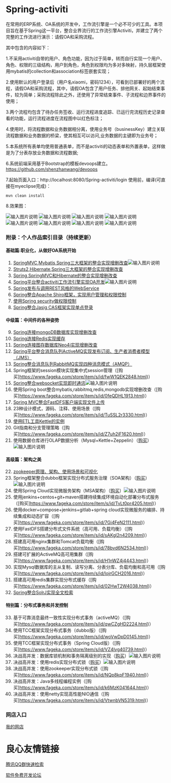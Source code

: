 # Spring-activiti
  在常用的ERP系统、OA系统的开发中，工作流引擎是一个必不可少的工具。本项目旨在基于Spring这一平台，整合业界流行的工作流引擎Activiti，并建立了两个完整的工作流进行演示：请假OA和采购流程。

其中包含的内容如下：

1.不采用activiti自带的用户、角色功能，因为过于简单，转而自行实现一个用户、角色、权限的三级结构，用户到角色，角色到权限均为多对多映射，持久层框架使用mybatis的collection和association标签嵌套实现；

2.使用默认的用户登录后（用户名xiaomi，密码1234），可看到已部署好的两个流程，请假OA和采购流程，其中，请假OA包含了用户任务、排他网关、起始结束事件，较为简单；采购流程除此之外，还使用了异常结束事件、子流程和边界事件的使用；

3.两个流程均包含了待办任务签收、运行流程进度追踪、已运行完流程历史记录查看的功能，运行流程进度在流程图中以红色标注；

4.使用时，将流程数据和业务数据相分离，使用业务号（businessKey）建立关联流程数据和业务数据的桥梁，使其相互可以访问,业务数据的主键即为业务号；

5.本系统所有表单均使用普通表单，而不是activiti的动态表单和外置表单，这样做是为了分表存放业务数据和流程数据;

6.系统前端采用基于Bootstrap的模板devoops建立。https://github.com/shenzhanwang/devoops

7.起始页面入口：http://localhost:8080/Spring-activiti/login
使用前，编译(可直接在myeclipse完成)：
```
mvn clean install
```
8.效果图：

![输入图片说明](https://images.gitee.com/uploads/images/2018/1211/082825_ac69fdda_1110335.gif "SSM.gif")
![输入图片说明](https://images.gitee.com/uploads/images/2018/1211/091443_9ebd78b8_1110335.gif "user.gif")
![输入图片说明](http://git.oschina.net/uploads/images/2016/1116/081734_f50ccb20_1110335.jpeg "在这里输入图片标题")
![输入图片说明](http://git.oschina.net/uploads/images/2016/1116/081747_e412ab52_1110335.jpeg "在这里输入图片标题")
![输入图片说明](http://git.oschina.net/uploads/images/2016/1116/081802_2f2bf64c_1110335.jpeg "在这里输入图片标题")
![输入图片说明](http://git.oschina.net/uploads/images/2016/1116/081810_cbd63187_1110335.jpeg "在这里输入图片标题")
![输入图片说明](http://git.oschina.net/uploads/images/2016/1116/081820_97a18226_1110335.jpeg "在这里输入图片标题")
![输入图片说明](http://git.oschina.net/uploads/images/2016/1116/081830_8767776b_1110335.jpeg "在这里输入图片标题")

### 附录：个人作品索引目录（持续更新）

#### 基础篇:职业化，从做好OA系统开始
1. [SpringMVC,Mybatis,Spring三大框架的整合实现增删改查](https://gitee.com/shenzhanwang/SSM)![输入图片说明](https://img.shields.io/badge/-%E7%B2%BE%E5%93%81-orange.svg "在这里输入图片标题")
2. [Struts2,Hibernate,Spring三大框架的整合实现增删改查](http://u.720life.cn/g/2e71d0f0a5c601172267ba20d3a43c6ee47c28d44de0f80ef0769f7ca5357256f41b457f53f752eee8a79c949e3bccb5) 
3. [Spring,SpringMVC和Hibernate的整合实现增删改查](http://u.720life.cn/g/2e71d0f0a5c601172267ba20d3a43c6ee47c28d44de0f80ef0769f7ca5357256673d1cf49d64c37bed5a9badf9e06386) 
4. [Spring平台整合activiti工作流引擎实现OA开发](https://gitee.com/shenzhanwang/Spring-activiti)![输入图片说明](https://img.shields.io/badge/-%E7%B2%BE%E5%93%81-orange.svg "在这里输入图片标题")
5. [Spring发布与调用REST风格的WebService](http://u.720life.cn/g/2e71d0f0a5c601172267ba20d3a43c6ee47c28d44de0f80ef0769f7ca5357256a15ad2f399b2629aad6bd6890be26509) 
6. [Spring整合Apache Shiro框架，实现用户管理和权限控制](http://u.720life.cn/g/2e71d0f0a5c601172267ba20d3a43c6ee47c28d44de0f80ef0769f7ca53572560e15a6a603e2a6aad04c1225dba3a82a) 
7. [使用Spring security做权限控制](http://u.720life.cn/g/2e71d0f0a5c601172267ba20d3a43c6ea1b55249ff5e0aa1098a1b8735fdf79a44e80cff8a13092f3253f494058601e4f800132011545e84b233147817883946) 
8. [Spring整合Jasig CAS框架实现单点登录](http://u.720life.cn/g/2e71d0f0a5c601172267ba20d3a43c6ee47c28d44de0f80ef0769f7ca53572565fcc6178502fb6bef5570b08591a4518) 
#### 中级篇：中间件的各种姿势
9. [Spring连接mongoDB数据库实现增删改查](http://u.720life.cn/g/2e71d0f0a5c601172267ba20d3a43c6ee47c28d44de0f80ef0769f7ca5357256b40ef1016535817ae51e05c5bf9677d0) 
10. [Spring连接Redis实现缓存](http://u.720life.cn/g/2e71d0f0a5c601172267ba20d3a43c6ee47c28d44de0f80ef0769f7ca5357256ef89d0f29a359796b0213b03dcb76ea7) 
11. [Spring连接图存数据库Neo4j实现增删改查](http://u.720life.cn/g/2e71d0f0a5c601172267ba20d3a43c6ee47c28d44de0f80ef0769f7ca53572563c588a99507acc91e1539a6116854402) 
12. [Spring平台整合消息队列ActiveMQ实现发布订阅、生产者消费者模型（JMS）](http://u.720life.cn/g/2e71d0f0a5c601172267ba20d3a43c6ee47c28d44de0f80ef0769f7ca53572561151494a8000934f90156dbe02965f42) 
13. [Spring整合消息队列RabbitMQ实现四种消息模式（AMQP）](http://u.720life.cn/g/2e71d0f0a5c601172267ba20d3a43c6ee47c28d44de0f80ef0769f7ca53572566af86eaf061f2c7c1a888d6b29fa38c2) 
14. Spring框架的session模块实现集中式session管理（[购买]https://www.fageka.com/store/item/s/id/fwW1QEK2848.html)）
15. [Spring整合websocket实现即时通讯](https://gitee.com/shenzhanwang/Spring-websocket)![输入图片说明](https://img.shields.io/badge/-%E7%B2%BE%E5%93%81-orange.svg "在这里输入图片标题")
16. 使用Spring boot整合mybatis,rabbitmq,redis,mongodb实现增删改查（[购买]https://www.fageka.com/store/item/s/id/0feQDHL1913.html)）
17. [Spring MVC整合FastDFS客户端实现文件上传](http://u.720life.cn/g/2e71d0f0a5c601172267ba20d3a43c6ee47c28d44de0f80ef0769f7ca5357256dc08e1d9aa30eaf02c6c12a9a1dd4b0a) 
18. 23种设计模式，源码、注释、使用场景（[购买]https://www.fageka.com/store/item/s/id/TuSSL2r3330.html)）
19. [使用ETL工具Kettle的实例](http://u.720life.cn/g/2e71d0f0a5c601172267ba20d3a43c6e6aa36f44e2202351d5e31f8d62d305ec20cd2db6a5f65a3e7a66472a651d63ac) 
20. Git指南和分支管理策略（[购买]https://www.fageka.com/store/item/s/id/Z7uh2iF1620.html)）
21. 使用数据仓库进行OLAP数据分析（Mysql+Kettle+Zeppelin）（[购买](https://www.fageka.com/store/item/s/id/malQqky4959.html)）![输入图片说明](https://img.shields.io/badge/-%E7%B2%BE%E5%93%81-orange.svg "在这里输入图片标题")
#### 高级篇：架构之美
22. [zookeeper原理、架构、使用场景和可视化](http://u.720life.cn/g/2e71d0f0a5c601172267ba20d3a43c6ecfadb17f1c4c1dca7f53b58a2b84c96eeb9fabde14737868f33dc431aa8b5d661a2415a183b90c01ddc7949fe7c0fdcd) 
23. Spring框架整合dubbo框架实现分布式服务治理（SOA架构）（[购买](https://www.fageka.com/store/item/s/id/tTEHOF42241.html)）![输入图片说明](https://img.shields.io/badge/-%E7%B2%BE%E5%93%81-orange.svg "在这里输入图片标题")
24. 使用Spring Cloud实现微服务架构（MSA架构）（[购买](https://www.fageka.com/store/item/s/id/5T5cEY80304.html)）![输入图片说明](https://img.shields.io/badge/-%E7%B2%BE%E5%93%81-orange.svg "在这里输入图片标题")
25. 使用jenkins+centos+git+maven搭建持续集成环境自动化部署分布式服务（[购买]https://www.fageka.com/store/item/s/id/TvLt0pr4205.html)）
26. 使用docker+compose+jenkins+gitlab+spring cloud实现微服务的编排、持续集成和动态扩容（[购买]https://www.fageka.com/store/item/s/id/7Gi4FeN2111.html)）
27. 使用FastDFS搭建分布式文件系统（高可用、负载均衡）（[购买]https://www.fageka.com/store/item/s/id/sAKgl2n4209.html)）
28. 搭建高可用nginx集群和Tomcat负载均衡（[购买]https://www.fageka.com/store/item/s/id/78bvd6N2534.html)）
29. 搭建可扩展的ActiveMQ高可用集群（[购买]https://www.fageka.com/store/item/s/id/H1nWZ4j4443.html)）
30. 实现Mysql数据库的主从复制、读写分离、分表分库、负载均衡和高可用（[购买]https://www.fageka.com/store/item/s/id/lojrGCH2016.html)）
31. 搭建高可用redis集群实现分布式缓存（[购买]https://www.fageka.com/store/item/s/id/02HwT2W4038.html)）
32. [Spring整合SolrJ实现全文检索](http://u.720life.cn/g/2e71d0f0a5c601172267ba20d3a43c6ee47c28d44de0f80ef0769f7ca53572567287290147f1680b3b9f66a4e0a2585e) 
#### 特别篇：分布式事务和并发控制
33. 基于可靠消息最终一致性实现分布式事务（activeMQ）（[购买]https://www.fageka.com/store/item/s/id/qwCZgHD2224.html)）
34. 使用TCC框架实现分布式事务（dubbo版）（[购买]https://www.fageka.com/store/item/s/id/woVwDpD0145.html)）
35. 使用TCC框架实现分布式事务（Spring Cloud版）（[购买]https://www.fageka.com/store/item/s/id/VZ4lvg40739.html)）
36. 决战高并发：数据库锁机制和事务隔离级别的实现（[购买](https://www.fageka.com/store/item/s/id/Xvk7DZI2400.html)）![输入图片说明](https://img.shields.io/badge/-%E7%B2%BE%E5%93%81-orange.svg "在这里输入图片标题")
37. 决战高并发：使用redis实现分布式锁（[购买](https://www.fageka.com/store/item/s/id/uFQStQ61656.html)）![输入图片说明](https://img.shields.io/badge/-%E7%B2%BE%E5%93%81-orange.svg "在这里输入图片标题")
38. 决战高并发：使用zookeeper实现分布式锁（[购买]https://www.fageka.com/store/item/s/id/NQp8kpF1940.html)）
39. 决战高并发：Java多线程编程实例（[购买]https://www.fageka.com/store/item/s/id/k6MzK041644.html)）
40. 决战高并发：使用netty实现高性能NIO通信（[购买]https://www.fageka.com/store/item/s/id/VtwnbVN5319.html)）

### 网店入口
[我的网店](http://u.720life.cn/g/5d49be387f8da10d3acd1a25d7d4e61a6d6eeda40130b321e210ff1eb569a01d7271e5ee320e6b6586ea20e98a37eff1f4b89b32fad09062753e706f6bef1fb2) 
   


 # 良心友情链接

[腾讯QQ群快速检索](http://u.720life.cn/s/8cf73f7c)

[软件免费开发论坛](http://u.720life.cn/s/bbb01dc0)
